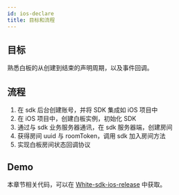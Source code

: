 ```yaml
---
id: ios-declare
title: 目标和流程
---
```


## 目标

熟悉白板的从创建到结束的声明周期，以及事件回调。

## 流程

1. 在 sdk 后台创建账号，并将 SDK 集成如 iOS 项目中
1. 在 iOS 项目中，创建白板实例，初始化 SDK
1. 通过与 sdk 业务服务器通讯，在 sdk 服务器端，创建房间
1. 获得房间 uuid 与 roomToken，调用 sdk 加入房间方法
1. 实现白板房间状态回调协议

## Demo

本章节相关代码，可以在 [White-sdk-ios-release](https://github.com/duty-os/white-sdk-ios-release) 中获取。
